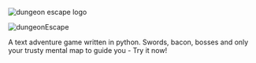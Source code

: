 ![dungeon escape logo](https://user-images.githubusercontent.com/44177991/127015482-f989195c-b4cc-4cd5-9619-678f9e9591c4.png)

![dungeonEscape](https://user-images.githubusercontent.com/44177991/127015223-1f2cb2aa-80f3-4dd1-8ba3-cd2dac437fc8.gif)

A text adventure game written in python. Swords, bacon, bosses and only your trusty mental map to guide you - Try it now!
